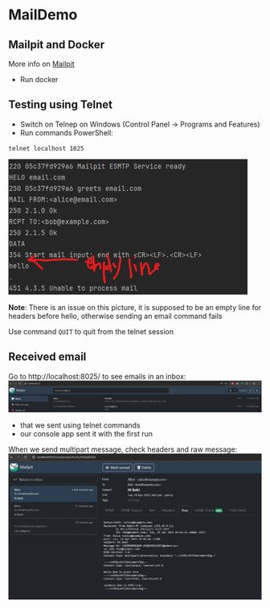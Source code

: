# MailDemo
## Mailpit and Docker
More info on [Mailpit](https://mailpit.axllent.org/docs/install/docker/)
* Run docker

## Testing using Telnet
* Switch on Telnep on Windows (Control Panel -> Programs and Features)
* Run commands PowerShell:
```
telnet localhost 1025
```

![pic](./img/telnet_message.jpg)

**Note**: There is an issue on this picture, it is supposed to be an empty line for headers before hello, otherwise sending an email command fails

Use command `QUIT` to quit from the telnet session

## Received email
Go to http://localhost:8025/ to see emails in an inbox:
![pic](./img/mailpit_inbox.jpg)
* that we sent using telnet commands
* our console app sent it with the first run

When we send multipart message, check headers and raw message:
![pic](./img/multipart_message.jpg)
